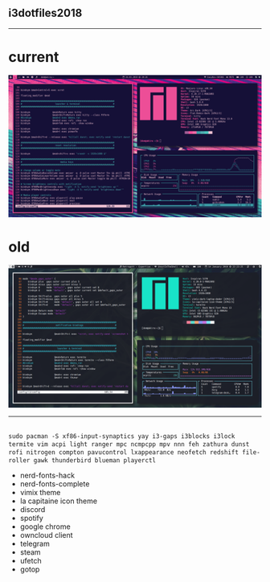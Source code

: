 ## i3dotfiles2018
***

# current

![img](screenshot_new.png)

# old

![img](screenshot.png)


***

```

sudo pacman -S xf86-input-synaptics yay i3-gaps i3blocks i3lock termite vim acpi light ranger mpc ncmpcpp mpv nnn feh zathura dunst rofi nitrogen compton pavucontrol lxappearance neofetch redshift file-roller gawk thunderbird blueman playerctl

```


+ nerd-fonts-hack
+ nerd-fonts-complete
+ vimix theme
+ la capitaine icon theme
+ discord 
+ spotify
+ google chrome
+ owncloud client
+ telegram
+ steam
+ ufetch
+ gotop
